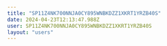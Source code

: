 ```yaml
---
title: "SP11Z4NK700NNJA0CY895WNBKDZZ1XKRT1YRZB40S"
date: 2024-04-23T12:13:47.988Z
user: SP11Z4NK700NNJA0CY895WNBKDZZ1XKRT1YRZB40S
layout: "users"
---
```

    